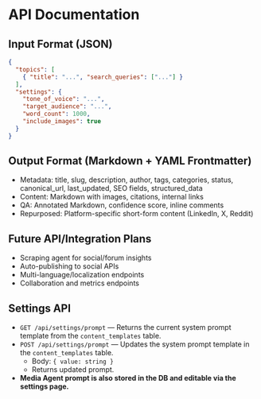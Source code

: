 # API Documentation

## Input Format (JSON)
```json
{
  "topics": [
    { "title": "...", "search_queries": ["..."] }
  ],
  "settings": {
    "tone_of_voice": "...",
    "target_audience": "...",
    "word_count": 1000,
    "include_images": true
  }
}
```

## Output Format (Markdown + YAML Frontmatter)
- Metadata: title, slug, description, author, tags, categories, status, canonical_url, last_updated, SEO fields, structured_data
- Content: Markdown with images, citations, internal links
- QA: Annotated Markdown, confidence score, inline comments
- Repurposed: Platform-specific short-form content (LinkedIn, X, Reddit)

## Future API/Integration Plans
- Scraping agent for social/forum insights
- Auto-publishing to social APIs
- Multi-language/localization endpoints
- Collaboration and metrics endpoints

## Settings API

- `GET /api/settings/prompt` — Returns the current system prompt template from the `content_templates` table.
- `POST /api/settings/prompt` — Updates the system prompt template in the `content_templates` table.
  - Body: `{ value: string }`
  - Returns updated prompt.
- **Media Agent prompt is also stored in the DB and editable via the settings page.**
